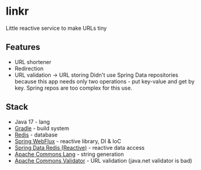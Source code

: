 # linkr
Little reactive service to make URLs tiny

## Features
- URL shortener
- Redirection
- URL validation -> URL storing
Didn't use Spring Data repositories because this app needs only two operations - put key-value and get by key. Spring repos are too complex for this use.

## Stack
- Java 17 - lang
- [Gradle](https://github.com/gradle/gradle) - build system
- [Redis](https://github.com/redis/redis) - database
- [Spring WebFlux](https://github.com/spring-projects/spring-framework/tree/main/spring-webflux) - reactive library, DI & IoC
- [Spring Data Redis (Reactive)](https://github.com/spring-projects/spring-data-redis) - reactive data access
- [Apache Commons Lang](https://github.com/apache/commons-lang) - string generation
- [Apache Commons Validator](https://github.com/apache/commons-validator) - URL validation (java.net validator is bad)
